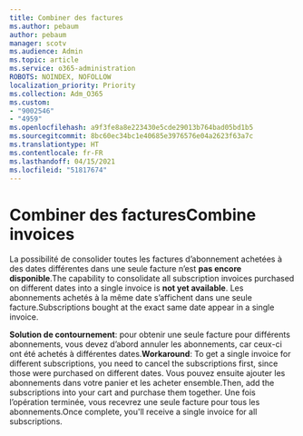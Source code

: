 ```yaml
---
title: Combiner des factures
ms.author: pebaum
author: pebaum
manager: scotv
ms.audience: Admin
ms.topic: article
ms.service: o365-administration
ROBOTS: NOINDEX, NOFOLLOW
localization_priority: Priority
ms.collection: Adm_O365
ms.custom:
- "9002546"
- "4959"
ms.openlocfilehash: a9f3fe8a8e223430e5cde29013b764bad05bd1b5
ms.sourcegitcommit: 8bc60ec34bc1e40685e3976576e04a2623f63a7c
ms.translationtype: HT
ms.contentlocale: fr-FR
ms.lasthandoff: 04/15/2021
ms.locfileid: "51817674"
---
```

# <a name="combine-invoices"></a><span data-ttu-id="42719-102">Combiner des factures</span><span class="sxs-lookup"><span data-stu-id="42719-102">Combine invoices</span></span>

<span data-ttu-id="42719-103">La possibilité de consolider toutes les factures d’abonnement achetées à des dates différentes dans une seule facture n’est **pas encore disponible**.</span><span class="sxs-lookup"><span data-stu-id="42719-103">The capability to consolidate all subscription invoices purchased on different dates into a single invoice is **not yet available**.</span></span> <span data-ttu-id="42719-104">Les abonnements achetés à la même date s’affichent dans une seule facture.</span><span class="sxs-lookup"><span data-stu-id="42719-104">Subscriptions bought at the exact same date appear in a single invoice.</span></span>

<span data-ttu-id="42719-105">**Solution de contournement**: pour obtenir une seule facture pour différents abonnements, vous devez d’abord annuler les abonnements, car ceux-ci ont été achetés à différentes dates.</span><span class="sxs-lookup"><span data-stu-id="42719-105">**Workaround**: To get a single invoice for different subscriptions, you need to cancel the subscriptions first, since those were purchased on different dates.</span></span> <span data-ttu-id="42719-106">Vous pouvez ensuite ajouter les abonnements dans votre panier et les acheter ensemble.</span><span class="sxs-lookup"><span data-stu-id="42719-106">Then, add the subscriptions into your cart and purchase them together.</span></span> <span data-ttu-id="42719-107">Une fois l’opération terminée, vous recevrez une seule facture pour tous les abonnements.</span><span class="sxs-lookup"><span data-stu-id="42719-107">Once complete, you'll receive a single invoice for all subscriptions.</span></span>
